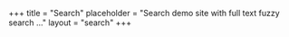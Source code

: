 +++
title = "Search"
placeholder = "Search demo site with full text fuzzy search ..."
layout = "search"
+++
